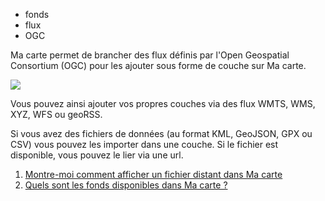 - fonds
- flux
- OGC

Ma carte permet de brancher des flux définis par l'Open Geospatial Consortium (OGC) pour les ajouter sous forme de couche sur Ma carte.

![](https://macarte.ign.fr/image/voir/afb6160.png)

Vous pouvez ainsi ajouter vos propres couches via des flux WMTS, WMS, XYZ, WFS ou geoRSS.

Si vous avez des fichiers de données (au format KML, GeoJSON, GPX ou CSV) vous pouvez les importer dans une couche. Si le fichier est disponible, vous pouvez le lier via une url.

1. [Montre-moi comment afficher un fichier distant dans Ma carte](./comment_afficher_un_fichier_distant_dans_Ma_carte.md)
2. [Quels sont les fonds disponibles dans Ma carte ?](./Quels_sont_les_fonds_disponibles_dans_Ma_carte.md)
